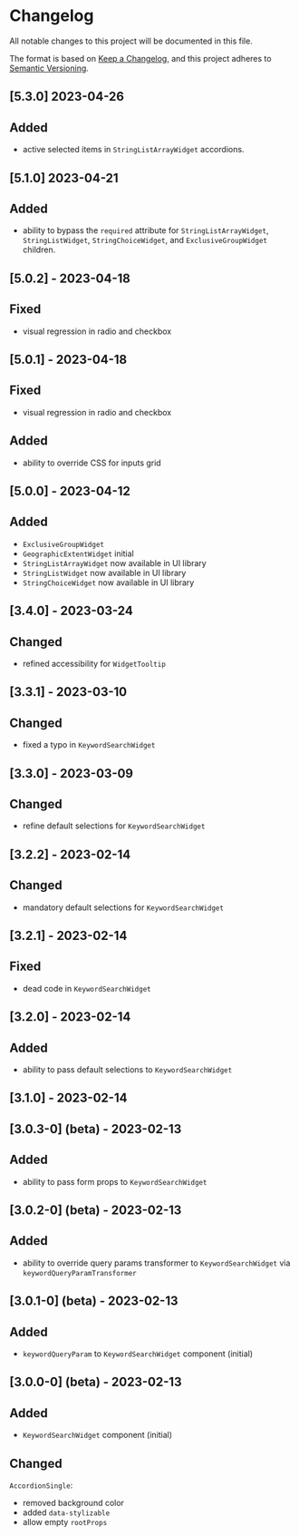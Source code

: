 # Changelog

All notable changes to this project will be documented in this file.

The format is based on [Keep a Changelog](https://keepachangelog.com/en/1.0.0/), and this project adheres
to [Semantic Versioning](https://semver.org/spec/v2.0.0.html).

## [5.3.0] 2023-04-26

## Added

- active selected items in `StringListArrayWidget` accordions.

## [5.1.0] 2023-04-21

## Added

- ability to bypass the `required` attribute for `StringListArrayWidget`, `StringListWidget`, `StringChoiceWidget`, and `ExclusiveGroupWidget` children.

## [5.0.2] - 2023-04-18

## Fixed

- visual regression in radio and checkbox

## [5.0.1] - 2023-04-18

## Fixed

- visual regression in radio and checkbox

## Added

- ability to override CSS for inputs grid

## [5.0.0] - 2023-04-12

## Added

- `ExclusiveGroupWidget`
- `GeographicExtentWidget` initial
- `StringListArrayWidget` now available in UI library
- `StringListWidget` now available in UI library
- `StringChoiceWidget` now available in UI library

## [3.4.0] - 2023-03-24

## Changed

- refined accessibility for `WidgetTooltip`

## [3.3.1] - 2023-03-10

## Changed

- fixed a typo in `KeywordSearchWidget`

## [3.3.0] - 2023-03-09

## Changed

- refine default selections for `KeywordSearchWidget`

## [3.2.2] - 2023-02-14

## Changed

- mandatory default selections for `KeywordSearchWidget`

## [3.2.1] - 2023-02-14

## Fixed

- dead code in `KeywordSearchWidget`

## [3.2.0] - 2023-02-14

## Added

- ability to pass default selections to `KeywordSearchWidget`

## [3.1.0] - 2023-02-14

## [3.0.3-0] (beta) - 2023-02-13

## Added

- ability to pass form props to `KeywordSearchWidget`

## [3.0.2-0] (beta) - 2023-02-13

## Added

- ability to override query params transformer to `KeywordSearchWidget` via `keywordQueryParamTransformer`

## [3.0.1-0] (beta) - 2023-02-13

## Added

- `keywordQueryParam` to `KeywordSearchWidget` component (initial)

## [3.0.0-0] (beta) - 2023-02-13

## Added

- `KeywordSearchWidget` component (initial)

## Changed

`AccordionSingle`:

- removed background color
- added `data-stylizable`
- allow empty `rootProps`
